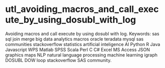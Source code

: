 # utl_avoiding_macros_and_call_execute_by_using_dosubl_with_log
Avoiding macros and call execute by using dosubl with log.  Keywords: sas sql join merge big data analytics macros oracle teradata mysql sas communities stackoverflow statistics artificial inteligence AI Python R Java Javascript WPS Matlab SPSS Scala Perl C C# Excel MS Access JSON graphics maps NLP natural language processing machine learning igraph DOSUBL DOW loop stackoverflow SAS community.
